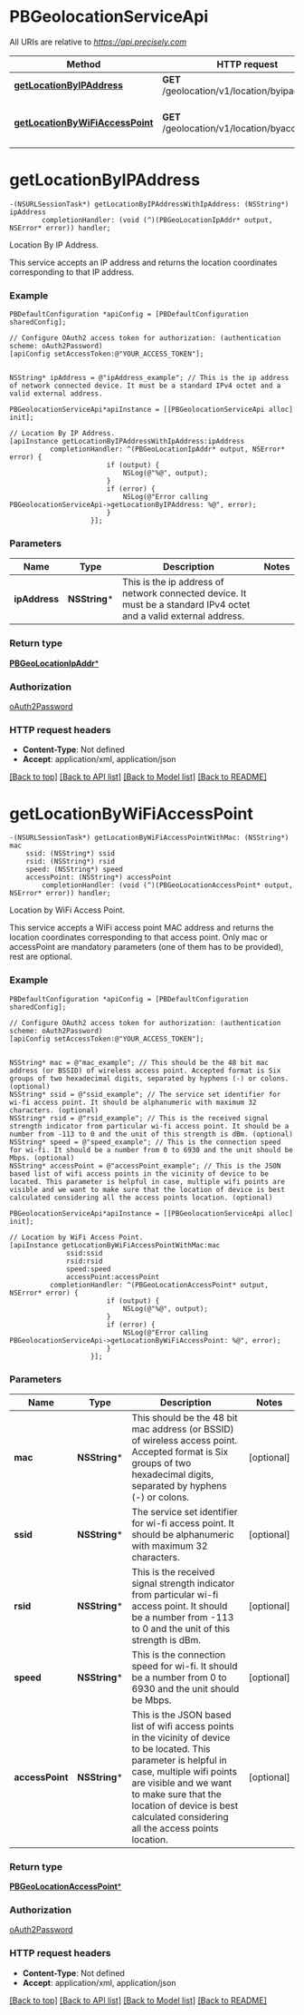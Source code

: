 # PBGeolocationServiceApi

All URIs are relative to *https://api.precisely.com*

Method | HTTP request | Description
------------- | ------------- | -------------
[**getLocationByIPAddress**](PBGeolocationServiceApi.md#getlocationbyipaddress) | **GET** /geolocation/v1/location/byipaddress | Location By IP Address.
[**getLocationByWiFiAccessPoint**](PBGeolocationServiceApi.md#getlocationbywifiaccesspoint) | **GET** /geolocation/v1/location/byaccesspoint | Location by WiFi Access Point.


# **getLocationByIPAddress**
```objc
-(NSURLSessionTask*) getLocationByIPAddressWithIpAddress: (NSString*) ipAddress
        completionHandler: (void (^)(PBGeoLocationIpAddr* output, NSError* error)) handler;
```

Location By IP Address.

This service accepts an IP address and returns the location coordinates corresponding to that IP address.

### Example
```objc
PBDefaultConfiguration *apiConfig = [PBDefaultConfiguration sharedConfig];

// Configure OAuth2 access token for authorization: (authentication scheme: oAuth2Password)
[apiConfig setAccessToken:@"YOUR_ACCESS_TOKEN"];


NSString* ipAddress = @"ipAddress_example"; // This is the ip address of network connected device. It must be a standard IPv4 octet and a valid external address.

PBGeolocationServiceApi*apiInstance = [[PBGeolocationServiceApi alloc] init];

// Location By IP Address.
[apiInstance getLocationByIPAddressWithIpAddress:ipAddress
          completionHandler: ^(PBGeoLocationIpAddr* output, NSError* error) {
                        if (output) {
                            NSLog(@"%@", output);
                        }
                        if (error) {
                            NSLog(@"Error calling PBGeolocationServiceApi->getLocationByIPAddress: %@", error);
                        }
                    }];
```

### Parameters

Name | Type | Description  | Notes
------------- | ------------- | ------------- | -------------
 **ipAddress** | **NSString***| This is the ip address of network connected device. It must be a standard IPv4 octet and a valid external address. | 

### Return type

[**PBGeoLocationIpAddr***](PBGeoLocationIpAddr.md)

### Authorization

[oAuth2Password](../README.md#oAuth2Password)

### HTTP request headers

 - **Content-Type**: Not defined
 - **Accept**: application/xml, application/json

[[Back to top]](#) [[Back to API list]](../README.md#documentation-for-api-endpoints) [[Back to Model list]](../README.md#documentation-for-models) [[Back to README]](../README.md)

# **getLocationByWiFiAccessPoint**
```objc
-(NSURLSessionTask*) getLocationByWiFiAccessPointWithMac: (NSString*) mac
    ssid: (NSString*) ssid
    rsid: (NSString*) rsid
    speed: (NSString*) speed
    accessPoint: (NSString*) accessPoint
        completionHandler: (void (^)(PBGeoLocationAccessPoint* output, NSError* error)) handler;
```

Location by WiFi Access Point.

This service accepts a WiFi access point MAC address and returns the location coordinates corresponding to that access point. Only mac or accessPoint are mandatory parameters (one of them has to be provided), rest are optional.

### Example
```objc
PBDefaultConfiguration *apiConfig = [PBDefaultConfiguration sharedConfig];

// Configure OAuth2 access token for authorization: (authentication scheme: oAuth2Password)
[apiConfig setAccessToken:@"YOUR_ACCESS_TOKEN"];


NSString* mac = @"mac_example"; // This should be the 48 bit mac address (or BSSID) of wireless access point. Accepted format is Six groups of two hexadecimal digits, separated by hyphens (-) or colons. (optional)
NSString* ssid = @"ssid_example"; // The service set identifier for wi-fi access point. It should be alphanumeric with maximum 32 characters. (optional)
NSString* rsid = @"rsid_example"; // This is the received signal strength indicator from particular wi-fi access point. It should be a number from -113 to 0 and the unit of this strength is dBm. (optional)
NSString* speed = @"speed_example"; // This is the connection speed for wi-fi. It should be a number from 0 to 6930 and the unit should be Mbps. (optional)
NSString* accessPoint = @"accessPoint_example"; // This is the JSON based list of wifi access points in the vicinity of device to be located. This parameter is helpful in case, multiple wifi points are visible and we want to make sure that the location of device is best calculated considering all the access points location. (optional)

PBGeolocationServiceApi*apiInstance = [[PBGeolocationServiceApi alloc] init];

// Location by WiFi Access Point.
[apiInstance getLocationByWiFiAccessPointWithMac:mac
              ssid:ssid
              rsid:rsid
              speed:speed
              accessPoint:accessPoint
          completionHandler: ^(PBGeoLocationAccessPoint* output, NSError* error) {
                        if (output) {
                            NSLog(@"%@", output);
                        }
                        if (error) {
                            NSLog(@"Error calling PBGeolocationServiceApi->getLocationByWiFiAccessPoint: %@", error);
                        }
                    }];
```

### Parameters

Name | Type | Description  | Notes
------------- | ------------- | ------------- | -------------
 **mac** | **NSString***| This should be the 48 bit mac address (or BSSID) of wireless access point. Accepted format is Six groups of two hexadecimal digits, separated by hyphens (-) or colons. | [optional] 
 **ssid** | **NSString***| The service set identifier for wi-fi access point. It should be alphanumeric with maximum 32 characters. | [optional] 
 **rsid** | **NSString***| This is the received signal strength indicator from particular wi-fi access point. It should be a number from -113 to 0 and the unit of this strength is dBm. | [optional] 
 **speed** | **NSString***| This is the connection speed for wi-fi. It should be a number from 0 to 6930 and the unit should be Mbps. | [optional] 
 **accessPoint** | **NSString***| This is the JSON based list of wifi access points in the vicinity of device to be located. This parameter is helpful in case, multiple wifi points are visible and we want to make sure that the location of device is best calculated considering all the access points location. | [optional] 

### Return type

[**PBGeoLocationAccessPoint***](PBGeoLocationAccessPoint.md)

### Authorization

[oAuth2Password](../README.md#oAuth2Password)

### HTTP request headers

 - **Content-Type**: Not defined
 - **Accept**: application/xml, application/json

[[Back to top]](#) [[Back to API list]](../README.md#documentation-for-api-endpoints) [[Back to Model list]](../README.md#documentation-for-models) [[Back to README]](../README.md)

